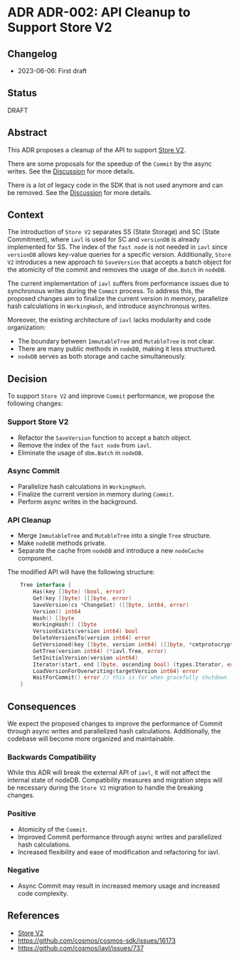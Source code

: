 # ADR ADR-002: API Cleanup to Support Store V2

## Changelog

* 2023-06-06: First draft

## Status

DRAFT

## Abstract

This ADR proposes a cleanup of the API to support [Store V2](https://github.com/cosmos/cosmos-sdk/blob/main/docs/architecture/adr-065-store-v2.md).

There are some proposals for the speedup of the `Commit` by the async writes. See the [Discussion](https://github.com/cosmos/cosmos-sdk/issues/16173) for more details.

There is a lot of legacy code in the SDK that is not used anymore and can be removed. See the [Discussion](https://github.com/cosmos/iavl/issues/737) for more details. 

## Context

The introduction of `Store V2` separates SS (State Storage) and SC (State Commitment), where `iavl` is used for SC and `versionDB` is already implemented for SS. The index of the `fast node` is not needed in `iavl` since `versionDB` allows key-value queries for a specific version.
Additionally, `Store V2` introduces a new approach to `SaveVersion` that accepts a batch object for the atomicity of the commit and removes the usage of `dbm.Batch` in `nodeDB`.

The current implementation of `iavl` suffers from performance issues due to synchronous writes during the `Commit` process. To address this, the proposed changes aim to finalize the current version in memory, parallelize hash calculations in `WorkingHash`, and introduce asynchronous writes.

Moreover, the existing architecture of `iavl` lacks modularity and code organization:

- The boundary between `ImmutableTree` and `MutableTree` is not clear.
- There are many public methods in `nodeDB`, making it less structured.
- `nodeDB` serves as both storage and cache simultaneously.

## Decision

To support `Store V2` and improve `Commit` performance, we propose the following changes:

### Support Store V2

- Refactor the `SaveVersion` function to accept a batch object.
- Remove the index of the `fast node` from `iavl`.
- Eliminate the usage of `dbm.Batch` in `nodeDB`.

### Async Commit

- Parallelize hash calculations in `WorkingHash`.
- Finalize the current version in memory during `Commit`.
- Perform async writes in the background.

### API Cleanup

- Merge `ImmutableTree` and `MutableTree` into a single `Tree` structure.
- Make `nodeDB` methods private.
- Separate the cache from `nodeDB` and introduce a new `nodeCache` component.

The modified API will have the following structure:

```go
    Tree interface {
        Has(key []byte) (bool, error)
        Get(key []byte) ([]byte, error)
        SaveVersion(cs *ChangeSet) ([]byte, int64, error)
        Version() int64
        Hash() []byte
        WorkingHash() []byte
        VersionExists(version int64) bool
        DeleteVersionsTo(version int64) error
        GetVersioned(key []byte, version int64) ([]byte, *cmtprotocrypto.ProofOps, error)
        GetTree(version int64) (*iavl.Tree, error)
        SetInitialVersion(version uint64)
        Iterator(start, end []byte, ascending bool) (types.Iterator, error)
        LoadVersionForOverwriting(targetVersion int64) error
        WaitForCommit() error // this is for when gracefully shutdown
    }
```
## Consequences

We expect the proposed changes to improve the performance of Commit through async writes and parallelized hash calculations. Additionally, the codebase will become more organized and maintainable.

### Backwards Compatibility

While this ADR will break the external API of `iavl`, it will not affect the internal state of nodeDB. Compatibility measures and migration steps will be necessary during the `Store V2` migration to handle the breaking changes.

### Positive

- Atomicity of the `Commit`.
- Improved Commit performance through async writes and parallelized hash calculations.
- Increased flexibility and ease of modification and refactoring for iavl.

### Negative

- Async Commit may result in increased memory usage and increased code complexity.

## References

- [Store V2](https://github.com/cosmos/cosmos-sdk/blob/main/docs/architecture/adr-065-store-v2.md)
- https://github.com/cosmos/cosmos-sdk/issues/16173
- https://github.com/cosmos/iavl/issues/737